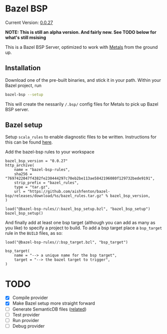 # Bazel BSP
Current Version: [0.0.27](https://github.com/aishfenton/bazel-bsp/releases/tag/0.0.27)

**NOTE: This is still an alpha version. And fairly new. See TODO below for what's still msising**

This is a Bazel BSP Server, optimized to work with [Metals](https://scalameta.org/metals/) from the ground up.

## Installation

Download one of the pre-built binaries, and stick it in your path. Within your Bazel project, run 

```bash
bazel-bsp --setup
```

This will create the nessarily `/.bsp/` config files for Metals to pick up Bazel BSP server. 

## Bazel setup

Setup `scala_rules` to enable diagnostic files to be written. Instructions for this can be found [here](https://github.com/bazelbuild/rules_scala/blob/master/docs/scala_toolchain.md).

Add the bazel-bsp rules to your workspace

```starlark
bazel_bsp_version = "0.0.27"
http_archive(
    name = "bazel-bsp-rules",
    sha256 = "7697422047f4382fe230444297c70eb2be113ae5842196080f129732bede9191",
    strip_prefix = "bazel_rules",
    type = "tar.gz",
    url = "https://github.com/aishfenton/bazel-bsp/releases/download/%s/bazel_rules.tar.gz" % bazel_bsp_version,
)

load("@bazel-bsp-rules//:bazel_bsp_setup.bzl", "bazel_bsp_setup")
bazel_bsp_setup()
```

And finally add at least one bsp target (although you can add as many as you like) to specify a project to build. To add a bsp target place a `bsp_target` rule in the `BUILD` files, as so:

```starlark
load("@bazel-bsp-rules//:bsp_target.bzl", "bsp_target")

bsp_target(
    name = "--> a unique name for the bsp target",
    target = "--> the bazel target to trigger",
)
```

# TODO

- [x] Compile provider
- [x] Make Bazel setup more straight forward
- [ ] Generate SemanticDB files ([related](https://github.com/bazelbuild/rules_scala/pull/1467))
- [ ] Test provider
- [ ] Run provider
- [ ] Debug provider

